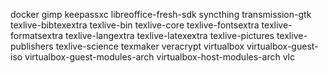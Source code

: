docker
gimp
keepassxc
libreoffice-fresh-sdk
syncthing
transmission-gtk
texlive-bibtexextra
texlive-bin
texlive-core
texlive-fontsextra
texlive-formatsextra
texlive-langextra
texlive-latexextra
texlive-pictures
texlive-publishers
texlive-science
texmaker
veracrypt
virtualbox
virtualbox-guest-iso
virtualbox-guest-modules-arch
virtualbox-host-modules-arch
vlc

